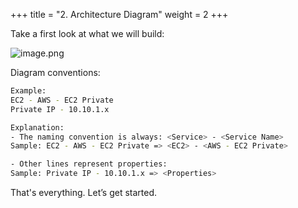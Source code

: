 +++
title = "2. Architecture Diagram"
weight = 2
+++


Take a first look at what we will build:


![image.png](/images/001-i-introduction/3-207329-image.png)


Diagram conventions:


```bash
Example:
EC2 - AWS - EC2 Private
Private IP - 10.10.1.x

Explanation:
- The naming convention is always: <Service> - <Service Name>
Sample: EC2 - AWS - EC2 Private => <EC2> - <AWS - EC2 Private>

- Other lines represent properties:
Sample: Private IP - 10.10.1.x => <Properties>
```


That's everything. Let’s get started.


